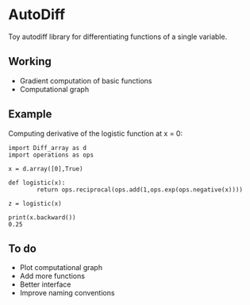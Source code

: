 # AutoDiff
Toy autodiff library for differentiating functions of a single variable. 
## Working
- Gradient computation of basic functions
- Computational graph 

## Example 
Computing derivative of the logistic function at x = 0:
```
import Diff_array as d
import operations as ops

x = d.array([0],True)

def logistic(x):
        return ops.reciprocal(ops.add(1,ops.exp(ops.negative(x))))
        
z = logistic(x) 

print(x.backward())
0.25
```

## To do
- Plot computational graph
- Add more functions
- Better interface 
- Improve naming conventions

